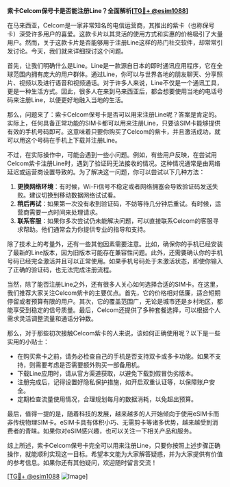 **紫卡Celcom保号卡是否能注册Line？全面解析[[TG💪+ @esim1088](https://t.me/s/esim1088)]**

在马来西亚，Celcom是一家非常知名的电信运营商，其推出的紫卡（也称保号卡）深受许多用户的喜爱。这款卡片以其灵活的使用方式和实惠的价格吸引了大量用户。然而，关于这款卡片是否能够用于注册Line这样的热门社交软件，却常常引发讨论。今天，我们就来详细探讨这个问题。

首先，让我们明确什么是Line。Line是一款源自日本的即时通讯应用程序，它在全球范围内拥有庞大的用户群体。通过Line，你可以与世界各地的朋友聊天、分享照片、视频以及进行语音和视频通话。对于许多人来说，Line不仅是一个通讯工具，更是一种生活方式。因此，很多人在来到马来西亚后，都会想要使用当地的电话号码来注册Line，以便更好地融入当地的生活。

那么，问题来了：紫卡Celcom保号卡是否可以用来注册Line呢？答案是肯定的。实际上，任何具备正常功能的SIM卡都可以用来注册Line，只要该SIM卡能够提供有效的手机号码即可。这意味着只要你购买了Celcom的紫卡，并且激活成功，就可以用这个号码在手机上下载并注册Line。

不过，在实际操作中，可能会遇到一些小问题。例如，有些用户反映，在尝试用Celcom紫卡注册Line时，遇到了验证码无法接收的情况。这种情况通常是由网络延迟或运营商设置导致的。为了解决这一问题，你可以尝试以下几种方法：

1. **更换网络环境**：有时候，Wi-Fi信号不稳定或者网络拥塞会导致验证码发送失败。建议切换到移动数据网络试试看。
2. **稍后再试**：如果第一次没有收到验证码，不妨等待几分钟后重试。有时候，运营商需要一点时间来处理请求。
3. **联系客服**：如果你多次尝试仍未能解决问题，可以直接联系Celcom的客服寻求帮助。他们通常会为你提供专业的指导和支持。

除了技术上的考量外，还有一些其他因素需要注意。比如，确保你的手机已经安装了最新的Line版本，因为旧版本可能存在兼容性问题。此外，还需要确认你的手机号码已经完全激活并且可以正常使用。如果手机号码处于未激活状态，即使你输入了正确的验证码，也无法完成注册流程。

当然，除了能否注册Line之外，还有很多人关心如何选择合适的SIM卡。在这里，我们推荐大家关注Celcom紫卡的主要优点。首先，它的价格相对低廉，适合短期停留或者预算有限的用户。其次，它的覆盖范围广，无论是城市还是乡村地区，都能享受到稳定的信号质量。最后，Celcom还提供了多种套餐选择，可以根据个人需求灵活调整流量和通话分钟数。

那么，对于那些初次接触Celcom紫卡的人来说，该如何正确使用呢？以下是一些实用的小贴士：

- 在购买紫卡之前，请务必检查自己的手机是否支持双卡或多卡功能。如果不支持，则需要考虑是否需要额外购买一部备用机。
- 下载Line应用时，请从官方渠道获取，以避免下载到假冒伪劣版本。
- 注册完成后，记得设置好隐私保护措施，如开启双重认证等，以保障账户安全。
- 定期检查流量使用情况，合理规划每月的数据消耗，以免超出预算。

最后，值得一提的是，随着科技的发展，越来越多的人开始倾向于使用eSIM卡而非传统物理SIM卡。eSIM卡具有体积小巧、无需剪卡等诸多优势，越来越受到消费者的青睐。如果你对eSIM感兴趣，也可以关注一下相关产品和服务。

综上所述，紫卡Celcom保号卡完全可以用来注册Line，只要你按照上述步骤正确操作，就能顺利实现这一目标。希望本文能为大家解答疑惑，并为大家提供有价值的参考信息。如果你还有其他疑问，欢迎随时留言交流！

[[TG💪+ @esim1088](https://t.me/s/esim1088) ![Image](https://i.postimg.cc/4NQfJmqS/Snipaste-2025-05-13-00-14-12.png)]